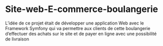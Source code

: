 # Site-web-E-commerce-boulangerie
L’idée de ce projet était de développer une application Web avec le Framework Symfony qui va permettre aux clients de cette boulangerie d’effectuer des achats sur le site et de payer en ligne avec une possibilité de livraison

